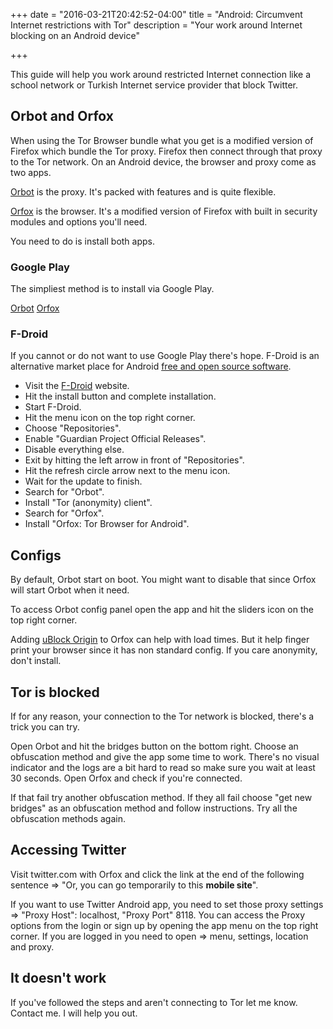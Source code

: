 +++
date = "2016-03-21T20:42:52-04:00"
title = "Android: Circumvent Internet restrictions with Tor"
description = "Your work around Internet blocking on an Android device"

+++

This guide will help you work around restricted Internet connection like a school network or Turkish Internet service provider that block Twitter.

## Orbot and Orfox

When using the Tor Browser bundle what you get is a modified version of Firefox which bundle the Tor proxy. Firefox then connect through that proxy to the Tor network. On an Android device, the browser and proxy come as two apps.

[Orbot](https://guardianproject.info/apps/orbot/) is the proxy. It's packed with features and is quite flexible.

[Orfox](https://guardianproject.info/apps/orfox/) is the browser. It's a modified version of Firefox with built in security modules and options you'll need.

You need to do is install both apps.

### Google Play

The simpliest method is to install via Google Play.

[Orbot](https://play.google.com/store/apps/details?id=org.torproject.android) [Orfox](https://play.google.com/store/apps/details?id=info.guardianproject.orfox)

### F-Droid

If you cannot or do not want to use Google Play there's hope. F-Droid is an alternative market place for Android [free and open source software](/what-is-free-software/).

* Visit the [F-Droid](https://f-droid.org) website.
* Hit the install button and complete installation.
* Start F-Droid.
* Hit the menu icon on the top right corner.
* Choose "Repositories".
* Enable "Guardian Project Official Releases".
* Disable everything else.
* Exit by hitting the left arrow in front of "Repositories".
* Hit the refresh circle arrow next to the menu icon.
* Wait for the update to finish.
* Search for "Orbot".
* Install "Tor (anonymity) client".
* Search for "Orfox".
* Install "Orfox: Tor Browser for Android".

## Configs

By default, Orbot start on boot. You might want to disable that since Orfox will start Orbot when it need.

To access Orbot config panel open the app and hit the sliders icon on the top right corner.

Adding [uBlock Origin](https://addons.mozilla.org/en-US/firefox/addon/ublock-origin/) to Orfox can help with load times. But it help finger print your browser since it has non standard config. If you care anonymity, don't install.

## Tor is blocked

If for any reason, your connection to the Tor network is blocked, there's a trick you can try.

Open Orbot and hit the bridges button on the bottom right. Choose an obfuscation method and give the app some time to work. There's no visual indicator and the logs are a bit hard to read so make sure you wait at least 30 seconds. Open Orfox and check if you're connected.

If that fail try another obfuscation method. If they all fail choose "get new bridges" as an obfuscation method and follow instructions. Try all the obfuscation methods again.

## Accessing Twitter

Visit twitter.com with Orfox and click the link at the end of the following sentence => "Or, you can go temporarily to this **mobile site**".

If you want to use Twitter Android app, you need to set those proxy settings => "Proxy Host": localhost, "Proxy Port" 8118. You can access the Proxy options from the login or sign up by opening the app menu on the top right corner. If you are logged in you need to open => menu, settings, location and proxy.

## It doesn't work

If you've followed the steps and aren't connecting to Tor let me know. Contact me. I will help you out.

